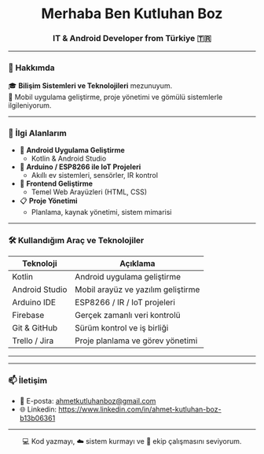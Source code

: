 <h1 align="center">Merhaba Ben Kutluhan Boz</h1>
<h3 align="center">IT & Android Developer from Türkiye 🇹🇷</h3>

---

### 💼 Hakkımda

🎓 **Bilişim Sistemleri ve Teknolojileri** mezunuyum.   
📱 Mobil uygulama geliştirme, proje yönetimi ve gömülü sistemlerle ilgileniyorum.

---

### 🚀 İlgi Alanlarım

- 📲 **Android Uygulama Geliştirme**
  - Kotlin & Android Studio
- 🤖 **Arduino / ESP8266 ile IoT Projeleri**
  - Akıllı ev sistemleri, sensörler, IR kontrol
- 🎨 **Frontend Geliştirme**
  - Temel Web Arayüzleri (HTML, CSS)
- 📋 **Proje Yönetimi**
  - Planlama, kaynak yönetimi, sistem mimarisi

---

### 🛠️ Kullandığım Araç ve Teknolojiler

| Teknoloji     | Açıklama                           |
|---------------|------------------------------------|
| Kotlin        | Android uygulama geliştirme        |
| Android Studio| Mobil arayüz ve yazılım geliştirme |
| Arduino IDE   | ESP8266 / IR / IoT projeleri       |
| Firebase      | Gerçek zamanlı veri kontrolü       |
| Git & GitHub  | Sürüm kontrol ve iş birliği        |
| Trello / Jira | Proje planlama ve görev yönetimi   |

---



---

### 📫 İletişim

- 📧 E-posta: ahmetkutluhanboz@gmail.com
- 🌐 Linkedin: https://www.linkedin.com/in/ahmet-kutluhan-boz-b13b06361

---

<p align="center">
  💻 Kod yazmayı, ☁️ sistem kurmayı ve 👥 ekip çalışmasını seviyorum.
</p>
